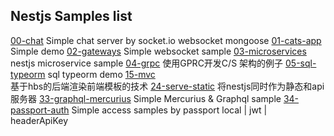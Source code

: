 
## Nestjs Samples list

[00-chat](https://github.com/quickly3/nest-samples/tree/main/samples/00-chat) 
Simple chat server by socket.io websocket mongoose 
[01-cats-app](https://github.com/quickly3/nest-samples/tree/main/samples/01-cats-app) 
Simple demo
[02-gateways](https://github.com/quickly3/nest-samples/tree/main/samples/02-gateways) 
Simple websocket sample
[03-microservices](https://github.com/quickly3/nest-samples/tree/main/samples/03-microservices) 
nestjs microservice sample
[04-grpc](https://github.com/quickly3/nest-samples/tree/main/samples/04-grpc) 
使用GPRC开发C/S 架构的例子
[05-sql-typeorm](https://github.com/quickly3/nest-samples/tree/main/samples/05-sql-typeorm) 
sql typeorm demo
[15-mvc](https://github.com/quickly3/nest-samples/tree/main/samples/15-mvc)  
基于hbs的后端渲染前端模板的技术
[24-serve-static](https://github.com/quickly3/nest-samples/tree/main/samples/24-serve-static) 
将nestjs同时作为静态和api服务器
[33-graphql-mercurius](https://github.com/quickly3/nest-samples/tree/main/samples/33-graphql-mercurius)
Simple Mercurius & Graphql sample
[34-passport-auth](https://github.com/quickly3/nest-samples/tree/main/samples/34-passport-auth) 
Simple access samples by passport local | jwt | headerApiKey



